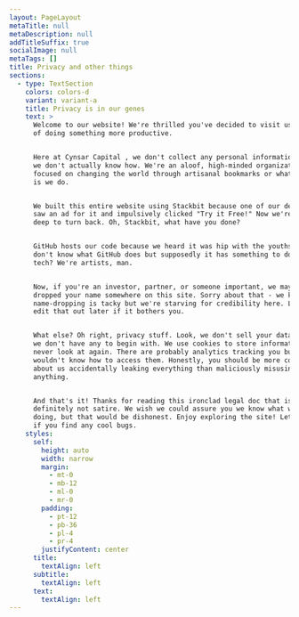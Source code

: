 ```yaml
---
layout: PageLayout
metaTitle: null
metaDescription: null
addTitleSuffix: true
socialImage: null
metaTags: []
title: Privacy and other things
sections:
  - type: TextSection
    colors: colors-d
    variant: variant-a
    title: Privacy is in our genes
    text: >
      Welcome to our website! We're thrilled you've decided to visit us instead
      of doing something more productive.


      Here at Cynsar Capital , we don't collect any personal information because
      we don't actually know how. We're an aloof, high-minded organization
      focused on changing the world through artisanal bookmarks or whatever it
      is we do.


      We built this entire website using Stackbit because one of our developers
      saw an ad for it and impulsively clicked "Try it Free!" Now we're in too
      deep to turn back. Oh, Stackbit, what have you done?


      GitHub hosts our code because we heard it was hip with the youths. We
      don't know what GitHub does but supposedly it has something to do with
      tech? We're artists, man.


      Now, if you're an investor, partner, or someone important, we may have
      dropped your name somewhere on this site. Sorry about that - we know
      name-dropping is tacky but we're starving for credibility here. Let's just
      edit that out later if it bothers you.


      What else? Oh right, privacy stuff. Look, we don't sell your data because
      we don't have any to begin with. We use cookies to store information we'll
      never look at again. There are probably analytics tracking you but we
      wouldn't know how to access them. Honestly, you should be more concerned
      about us accidentally leaking everything than maliciously misusing
      anything.


      And that's it! Thanks for reading this ironclad legal doc that is
      definitely not satire. We wish we could assure you we know what we're
      doing, but that would be dishonest. Enjoy exploring the site! Let us know
      if you find any cool bugs.
    styles:
      self:
        height: auto
        width: narrow
        margin:
          - mt-0
          - mb-12
          - ml-0
          - mr-0
        padding:
          - pt-12
          - pb-36
          - pl-4
          - pr-4
        justifyContent: center
      title:
        textAlign: left
      subtitle:
        textAlign: left
      text:
        textAlign: left
---
```

